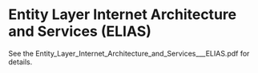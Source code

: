 # Entity Layer Internet Architecture and Services (ELIAS)

See the Entity_Layer_Internet_Architecture_and_Services___ELIAS.pdf for details.
